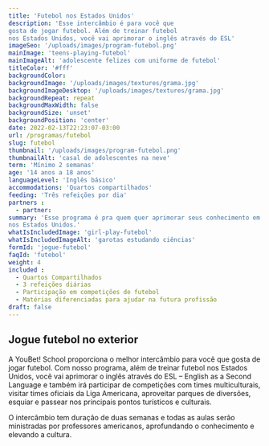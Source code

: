 ```yaml
---
title: 'Futebol nos Estados Unidos'
description: 'Esse intercâmbio é para você que
gosta de jogar futebol. Além de treinar futebol
nos Estados Unidos, você vai aprimorar o inglês através do ESL'
imageSeo: '/uploads/images/program-futebol.png'
mainImage: 'teens-playing-futebol'
mainImageAlt: 'adolescente felizes com uniforme de futebol'
titleColor: '#fff'
backgroundColor:
backgroundImage: '/uploads/images/textures/grama.jpg'
backgroundImageDesktop: '/uploads/images/textures/grama.jpg'
backgroundRepeat: repeat
backgroundMaxWidth: false
backgroundSize: 'unset'
backgroundPosition: 'center'
date: 2022-02-13T22:23:07-03:00
url: /programas/futebol
slug: futebol
thumbnail: '/uploads/images/program-futebol.png'
thumbnailAlt: 'casal de adolescentes na neve'
term: 'Mínimo 2 semanas'
age: '14 anos a 18 anos'
languageLevel: 'Inglês básico'
accommodations: 'Quartos compartilhados'
feeding: 'Três refeições por dia'
partners :
  - partner:
summary: 'Esse programa é pra quem quer aprimorar seus conhecimento em inglês e jogar muito futebol. Além de participar do programa de ESL, você poderá jogar futebol e participar de campeonatos
nos Estados Unidos.'
whatIsIncludedImage: 'girl-play-futebol'
whatIsIncludedImageAlt: 'garotas estudando ciências'
formId: 'jogue-futebol'
faqId: 'futebol'
weight: 4
included :
  - Quartos Compartilhados
  - 3 refeições diárias
  - Participação em competições de futebol
  - Matérias diferenciadas para ajudar na futura profissão
draft: false
---
```


## Jogue futebol no exterior

A YouBet! School proporciona o melhor intercâmbio para você que
gosta de jogar futebol. Com nosso programa, além de treinar futebol
nos Estados Unidos, você vai aprimorar o inglês através do ESL – English
as a Second Language e também irá participar de competições com
times multiculturais, visitar times oficiais da Liga Americana, aproveitar
parques de diversões, esquiar e passear nos principais pontos turísticos
e culturais.

O intercâmbio tem duração de duas semanas e todas as aulas serão ministradas por professores americanos, aprofundando o conhecimento e elevando a cultura.
